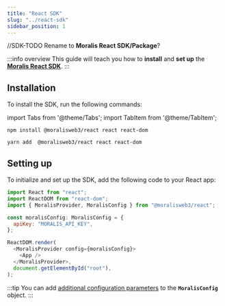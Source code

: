 ```yaml
---
title: "React SDK"
slug: "../react-sdk"
sidebar_position: 1
---
```


//SDK-TODO Rename to **Moralis React SDK/Package**?

:::info overview
This guide will teach you how to **install** and **set up** the [**Moralis React SDK**](https://github.com/MoralisWeb3/Moralis-JS-SDK/tree/main/packages/react).
:::

## Installation

To install the SDK, run the following commands:

import Tabs from '@theme/Tabs';
import TabItem from '@theme/TabItem';

<Tabs>
<TabItem value="npm" label="npm" default>

```shell
npm install @moralisweb3/react react react-dom
```

</TabItem>
<TabItem value="yarn" label="yarn">

```shell
yarn add  @moralisweb3/react react react-dom
```
</TabItem>
</Tabs>

## Setting up

To initialize and set up the SDK, add the following code to your React app:

```js
import React from "react";
import ReactDOM from "react-dom";
import { MoralisProvider, MoralisConfig } from "@moralisweb3/react";

const moralisConfig: MoralisConfig = {
  apiKey: "MORALIS_API_KEY",
};

ReactDOM.render(
  <MoralisProvider config={moralisConfig}>
    <App />
  </MoralisProvider>,
  document.getElementById("root"),
);
```

:::tip 
You can add [additional configuration parameters](/web3-data-api/getting-started/backend-sdks/moralis-js-sdk#configuration) to the **`MoralisConfig`** object.
:::